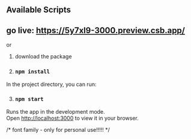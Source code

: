 ## Available Scripts

## go live: https://5y7xl9-3000.preview.csb.app/

or

1. download the package

2. ### `npm install`

In the project directory, you can run:

3. ### `npm start`

Runs the app in the development mode.\
Open [http://localhost:3000](http://localhost:3000) to view it in your browser.


/* font family - only for personal use!!!!! */
